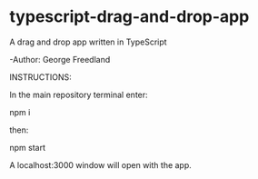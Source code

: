 # typescript-drag-and-drop-app
A drag and drop app written in TypeScript

-Author: George Freedland


INSTRUCTIONS:

In the main repository terminal enter:

npm i

then:

npm start

A localhost:3000 window will open with the app.



